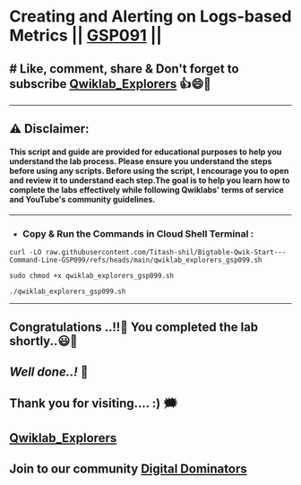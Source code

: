 # Creating and Alerting on Logs-based Metrics || [GSP091](https://www.cloudskillsboost.google/focuses/619?parent=catalog) ||

## # Like, comment, share & Don't forget to subscribe [Qwiklab_Explorers](https://youtube.com/@titashshil?si=RgamNu1dc9jVIbJN) 👍😄🤝

---
## ⚠️ **Disclaimer:**
#### This script and guide are provided for educational purposes to help you understand the lab process. Please ensure you understand the steps before using any scripts. Before using the script, I encourage you to open and review it to understand each step.The goal is to help you learn how to complete the labs effectively while following Qwiklabs' terms of service and YouTube's community guidelines.
---


 - ### Copy & Run the Commands in Cloud Shell Terminal :

```
curl -LO raw.githubusercontent.com/Titash-shil/Bigtable-Qwik-Start---Command-Line-GSP099/refs/heads/main/qwiklab_explorers_gsp099.sh

sudo chmod +x qwiklab_explorers_gsp099.sh

./qwiklab_explorers_gsp099.sh
```

---

## Congratulations ..!!🎉  You completed the lab shortly..😃💯

## *Well done..!* 👏

## Thank you for visiting.... :) 🗯️

## [Qwiklab_Explorers](https://youtube.com/@titashshil?si=RgamNu1dc9jVIbJN)

## Join to our community [Digital Dominators](https://linktr.ee/digital_dominators)
